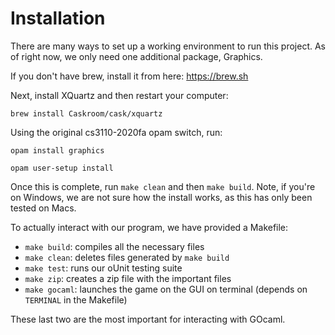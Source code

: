 # Installation

There are many ways to set up a working environment to run this project. As of right now, we only need one additional package, Graphics. 

If you don't have brew, install it from here: https://brew.sh

Next, install XQuartz and then restart your computer:

`brew install Caskroom/cask/xquartz`

Using the original cs3110-2020fa opam switch, run:

`opam install graphics`

`opam user-setup install`

Once this is complete, run `make clean` and then `make build`. Note, if you're on Windows, we are not sure how the install works, as this has only been tested on Macs.

To actually interact with our program, we have provided a Makefile:
- `make build`: compiles all the necessary files
- `make clean`: deletes files generated by `make build`
- `make test`: runs our oUnit testing suite
- `make zip`: creates a zip file with the important files
- `make gocaml`: launches the game on the GUI on terminal (depends on `TERMINAL` in the Makefile)

These last two are the most important for interacting with GOcaml.
